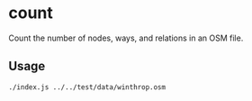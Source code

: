 # count

Count the number of nodes, ways, and relations in an OSM file.

## Usage

    ./index.js ../../test/data/winthrop.osm

